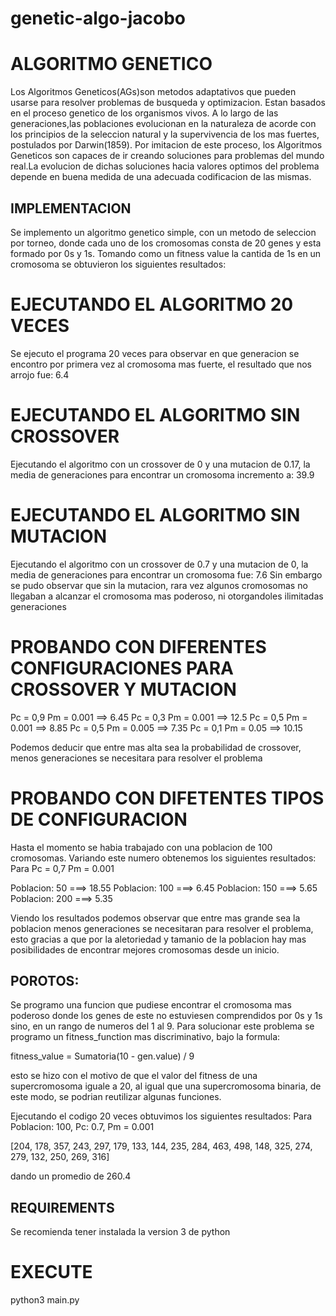 # genetic-algo-jacobo

# ALGORITMO GENETICO 

Los Algoritmos Geneticos(AGs)son metodos adaptativos que pueden usarse para resolver problemas de busqueda y optimizacion. Estan basados en el proceso genetico de los organismos vivos. A lo largo de las generaciones,las poblaciones evolucionan en la naturaleza de acorde con los principios de la seleccion natural y la supervivencia de los mas fuertes, postulados por Darwin(1859). Por imitacion de este proceso, los Algoritmos Geneticos son capaces de ir creando soluciones para problemas del mundo real.La evolucion de dichas soluciones hacia valores optimos del problema depende en buena medida de una adecuada codificacion de las mismas.

## IMPLEMENTACION 

Se implemento un algoritmo genetico simple, con un metodo de seleccion por torneo, donde cada uno de los cromosomas consta de 20 genes y esta formado por 0s y 1s. Tomando como un fitness value la cantida de 1s en un cromosoma se obtuvieron los siguientes resultados:

# EJECUTANDO EL ALGORITMO 20 VECES

Se ejecuto el programa 20 veces para observar en que generacion se encontro por primera vez al cromosoma mas fuerte, el resultado que nos arrojo fue: 6.4

# EJECUTANDO EL ALGORITMO SIN CROSSOVER 
Ejecutando el algoritmo con un crossover de 0 y una mutacion de 0.17, la media de generaciones para encontrar un cromosoma incremento a: 39.9

# EJECUTANDO EL ALGORITMO SIN MUTACION
Ejecutando el algoritmo con un crossover de 0.7 y una mutacion de 0, la media de generaciones para encontrar un cromosoma fue: 7.6
Sin embargo se pudo observar que sin la mutacion, rara vez algunos cromosomas no llegaban a alcanzar el cromosoma mas poderoso, ni otorgandoles ilimitadas generaciones

# PROBANDO CON DIFERENTES CONFIGURACIONES PARA CROSSOVER Y MUTACION 
Pc = 0,9  Pm = 0.001  ==> 6.45
Pc = 0,3  Pm = 0.001  ==> 12.5
Pc = 0,5  Pm = 0.001  ==> 8.85
Pc = 0,5  Pm = 0.005  ==> 7.35
Pc = 0,1  Pm = 0.05  ==> 10.15

Podemos deducir que entre mas alta sea la probabilidad de crossover, menos generaciones se necesitara para resolver el problema

# PROBANDO CON DIFETENTES TIPOS DE CONFIGURACION 
Hasta el momento se habia trabajado con una poblacion de 100 cromosomas. Variando este numero obtenemos los siguientes resultados: 
Para Pc = 0,7  Pm = 0.001

Poblacion: 50 ===> 18.55
Poblacion: 100 ===> 6.45
Poblacion: 150 ===> 5.65
Poblacion: 200 ===> 5.35

Viendo los resultados podemos observar que entre mas grande sea la poblacion menos generaciones se necesitaran para resolver el problema, esto gracias a que por la aletoriedad y tamanio de la poblacion hay mas posibilidades de encontrar mejores cromosomas desde un inicio.


## POROTOS:
Se programo una funcion que pudiese encontrar el cromosoma mas poderoso donde los genes de este no estuviesen comprendidos por 0s y 1s sino, en un rango de numeros del 1 al 9. Para solucionar este problema se programo un fitness_function mas discriminativo, bajo la formula:

fitness_value = Sumatoria(10 - gen.value) / 9

esto se hizo con el motivo de que el valor del fitness de una supercromosoma iguale a 20, al igual que una supercromosoma binaria, de este modo, se podrian reutilizar algunas funciones.

Ejecutando el codigo 20 veces obtuvimos los siguientes resultados:
Para Poblacion: 100, Pc: 0.7, Pm = 0.001

[204, 178, 357, 243, 297, 179, 133, 144, 235, 284, 463, 498, 148, 325, 274, 279, 132, 250, 269, 316]

dando un promedio de 260.4

## REQUIREMENTS 
Se recomienda tener instalada la version 3 de python

# EXECUTE 
python3 main.py


